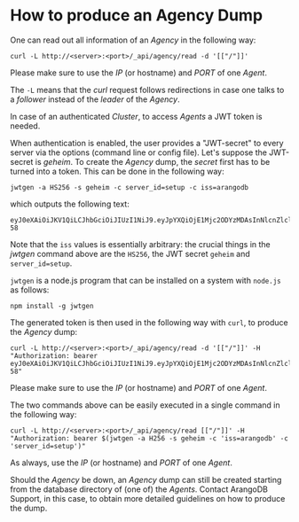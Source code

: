 How to produce an Agency Dump
=============================

One can read out all information of an _Agency_ in the following way:

```
curl -L http://<server>:<port>/_api/agency/read -d '[["/"]]'
```

Please make sure to use the _IP_ (or hostname) and _PORT_ of one _Agent_.

The `-L` means that the _curl_ request follows redirections in case one talks to a _follower_ instead of the _leader_ of the _Agency_.

In case of an authenticated _Cluster_, to access _Agents_ a JWT token is needed. 

When authentication is enabled, the user provides a "JWT-secret" to every server via the options (command line or config file). 
Let's suppose the JWT-secret is _geheim_. To create the _Agency_ dump, the _secret_ first has to be turned into a token. This can be done in the following way:

```
jwtgen -a HS256 -s geheim -c server_id=setup -c iss=arangodb
```

which outputs the following text:

```
eyJ0eXAiOiJKV1QiLCJhbGciOiJIUzI1NiJ9.eyJpYXQiOjE1Mjc2ODYzMDAsInNlcnZlcl9pZCI6InNldHVwIiwiaXNzIjoiYXJhbmdvZGIifQ.dBUhmxY3Q7rLHHDQc9FL4ghOfGiNJRFws_U2ZX4H-58
```
   
Note that the `iss` values is essentially arbitrary: the crucial things in the _jwtgen_ command above are the `HS256`, the JWT secret `geheim` and `server_id=setup`. 

`jwtgen` is a node.js program that can be installed on a system with `node.js` as follows:

```
npm install -g jwtgen
```

The generated token is then used in the following way with `curl`, to produce the _Agency_ dump:

```
curl -L http://<server>:<port>/_api/agency/read -d '[["/"]]' -H "Authorization: bearer eyJ0eXAiOiJKV1QiLCJhbGciOiJIUzI1NiJ9.eyJpYXQiOjE1Mjc2ODYzMDAsInNlcnZlcl9pZCI6InNldHVwIiwiaXNzIjoiYXJhbmdvZGIifQ.dBUhmxY3Q7rLHHDQc9FL4ghOfGiNJRFws_U2ZX4H-58"
```

Please make sure to use the _IP_ (or hostname) and _PORT_ of one _Agent_.

The two commands above can be easily executed in a single command in the following way:

```
curl -L http://<server>:<port>/_api/agency/read [["/"]]' -H "Authorization: bearer $(jwtgen -a H256 -s geheim -c 'iss=arangodb' -c 'server_id=setup')"
```

As always, use the _IP_ (or hostname) and _PORT_ of one _Agent_.

Should the _Agency_ be down, an _Agency_ dump can still be created starting from the database directory of (one of) the _Agents_. Contact ArangoDB Support, in this case, to obtain more detailed guidelines on how to produce the dump.
